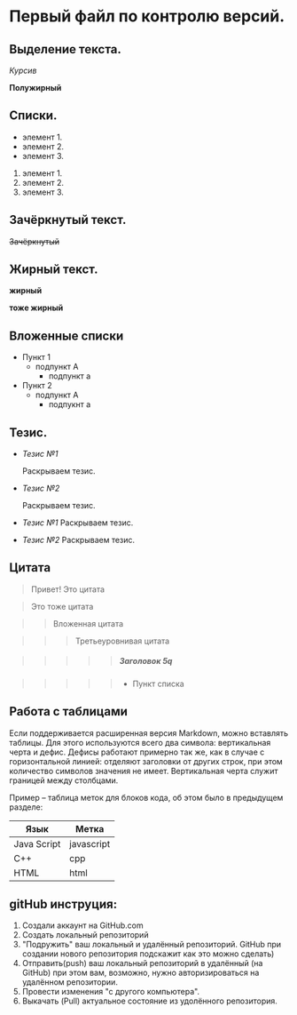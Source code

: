 # Первый файл по контролю версий.

## Выделение текста.

*Курсив*

**Полужирный**

## Списки.


* элемент 1.
* элемент 2.
* элемент 3.

1. элемент 1.
2. элемент 2.
3. элемент 3.

## Зачёркнутый текст.

~~Зачёркнутый~~

## Жирный текст.

__жирный__

**тоже жирный**

## Вложенные списки

- Пункт 1
    - подпункт А
        - подпункт а
- Пункт 2
    - подпункт А
        - подпукнт а

## Тезис.

* _Тезис №1_

   Раскрываем тезис.

* _Тезис №2_

  Раскрываем тезис.

* _Тезис №1_ Раскрываем тезис.

* _Тезис №2_ Раскрываем тезис.

## Цитата
> Привет! Это цитата

> Это тоже цитата

>> Вложенная цитата

>>> Третьеуровнивая цитата

>>>>> ##### Заголовок 5q

>>>>> * Пункт списка

## Работа с таблицами

Если поддерживается расширенная версия Markdown, можно вставлять таблицы. Для этого используются всего два символа: вертикальная черта и дефис. Дефисы работают примерно так же, как в случае с горизонтальной линией: отделяют заголовки от других строк, при этом количество символов значения не имеет. Вертикальная черта служит границей между столбцами.

Пример – таблица меток для блоков кода, об этом было в предыдущем разделе:

| Язык | Метка |
| -----|------|
| Java Script | javascript |
| C++ |cpp|
| HTML|html|

## gitHub инструция:

1. Создали аккаунт на GitHub.com
2. Создать локальный репозиторий
3. "Подружить" ваш локальный и удалённый репозиторий. GitHub при создании нового репозитория подскажит как это можно сделать)
4. Отправить(push) ваш локальный репозиторий в удалённый (на GitHub) при этом вам, возможно, нужно авторизироваться на удалённом репозитории.
5. Провести изменения "с другого компьютера".
6. Выкачать (Pull) актуальное состояние из удолённого репозитория. 

  

